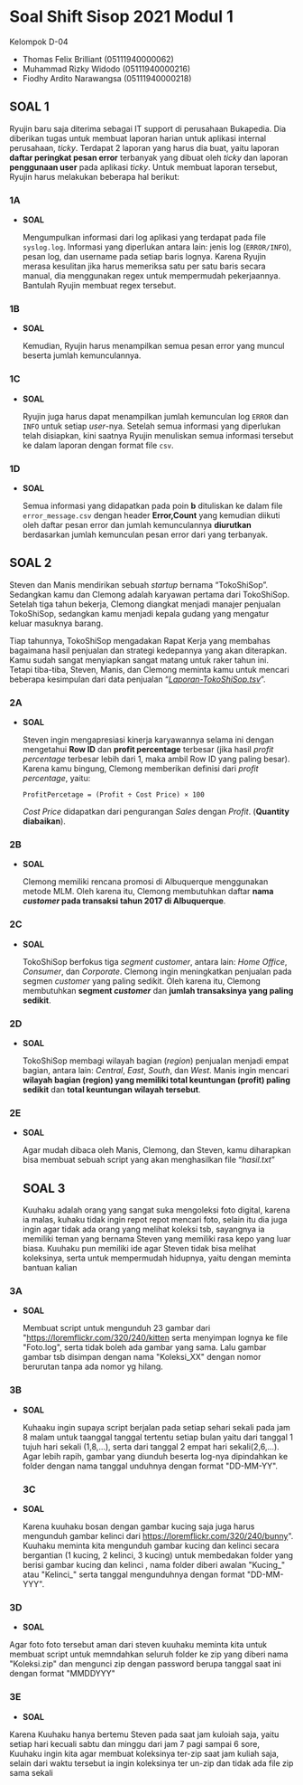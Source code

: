 # Soal Shift Sisop 2021 Modul 1

Kelompok D-04
- Thomas Felix Brilliant (05111940000062)
- Muhammad Rizky Widodo (05111940000216)
- Fiodhy Ardito Narawangsa (05111940000218)

## SOAL 1 ##

Ryujin baru saja diterima sebagai IT support di perusahaan Bukapedia. Dia diberikan tugas untuk membuat laporan harian untuk aplikasi internal perusahaan, <i>ticky</i>. Terdapat 2 laporan yang harus dia buat, yaitu laporan <b>daftar peringkat pesan error</b> terbanyak yang dibuat oleh <i>ticky</i> dan laporan <b>penggunaan user</b> pada aplikasi <i>ticky</i>. Untuk membuat laporan tersebut, Ryujin harus melakukan beberapa hal berikut:

### 1A ###

- <b>SOAL</b>
  
  Mengumpulkan informasi dari log aplikasi yang terdapat pada file `syslog.log`. Informasi yang diperlukan antara lain: jenis log (`ERROR/INFO`), pesan log, dan username pada setiap baris lognya. Karena Ryujin merasa kesulitan jika harus memeriksa satu per satu baris secara manual, dia menggunakan regex untuk mempermudah pekerjaannya. Bantulah Ryujin membuat regex tersebut.

### 1B ###

- <b>SOAL</b>

  Kemudian, Ryujin harus menampilkan semua pesan error yang muncul beserta jumlah kemunculannya.

### 1C ###

- <b>SOAL</b>

  Ryujin juga harus dapat menampilkan jumlah kemunculan log `ERROR` dan `INFO` untuk setiap <i>user</i>-nya. Setelah semua informasi yang diperlukan telah disiapkan, kini saatnya Ryujin menuliskan semua informasi tersebut ke dalam laporan dengan format file `csv`.

### 1D ###

- <b>SOAL</b>

  Semua informasi yang didapatkan pada poin <b>b</b> dituliskan ke dalam file `error_message.csv` dengan header <b>Error,Count</b> yang kemudian diikuti oleh daftar pesan error dan jumlah kemunculannya <b>diurutkan</b> berdasarkan jumlah kemunculan pesan error dari yang terbanyak.
 
## SOAL 2 ##

Steven dan Manis mendirikan sebuah <i>startup</i> bernama “TokoShiSop”. Sedangkan kamu dan Clemong adalah karyawan pertama dari TokoShiSop. Setelah tiga tahun bekerja, Clemong diangkat menjadi manajer penjualan TokoShiSop, sedangkan kamu menjadi kepala gudang yang mengatur keluar masuknya barang.

Tiap tahunnya, TokoShiSop mengadakan Rapat Kerja yang membahas bagaimana hasil penjualan dan strategi kedepannya yang akan diterapkan. Kamu sudah sangat menyiapkan sangat matang untuk raker tahun ini. Tetapi tiba-tiba, Steven, Manis, dan Clemong meminta kamu untuk mencari beberapa kesimpulan dari data penjualan “<i>[Laporan-TokoShiSop.tsv](https://drive.google.com/file/d/16GuWWg3tZpzO7lTKmyVF6I9JPFYJQFJ8/view?usp=sharing)</i>”.

### 2A ###

- <b>SOAL</b>
  
  Steven ingin mengapresiasi kinerja karyawannya selama ini dengan mengetahui <b>Row ID</b> dan <b>profit percentage</b> terbesar (jika hasil <i>profit percentage</i> terbesar lebih dari 1, maka ambil Row ID yang paling besar). Karena kamu bingung, Clemong memberikan definisi dari <i>profit percentage</i>, yaitu:
  ```
  ProfitPercetage = (Profit ÷ Cost Price) × 100
  ```
  <i>Cost Price</i> didapatkan dari pengurangan <i>Sales</i> dengan <i>Profit</i>. (<b>Quantity diabaikan</b>).

### 2B ###

- <b>SOAL</b>

  Clemong memiliki rencana promosi di Albuquerque menggunakan metode MLM. Oleh karena itu, Clemong membutuhkan daftar <b>nama <i>customer</i> pada transaksi tahun 2017 di Albuquerque</b>.

### 2C ###

- <b>SOAL</b>

  TokoShiSop berfokus tiga <i>segment customer</i>, antara lain: <i>Home Office</i>, <i>Consumer</i>, dan <i>Corporate</i>. Clemong ingin meningkatkan penjualan pada segmen <i>customer</i> yang paling sedikit. Oleh karena itu, Clemong membutuhkan <b>segment <i>customer</i></b> dan <b>jumlah transaksinya yang paling sedikit</b>.

### 2D ###

- <b>SOAL</b>
  
  TokoShiSop membagi wilayah bagian (<i>region</i>) penjualan menjadi empat bagian, antara lain: <i>Central</i>, <i>East</i>, <i>South</i>, dan <i>West</i>. Manis ingin mencari <b>wilayah bagian (region) yang memiliki total keuntungan (profit) paling sedikit</b> dan <b>total keuntungan wilayah tersebut</b>.

### 2E ###

- <b>SOAL</B>
  
  Agar mudah dibaca oleh Manis, Clemong, dan Steven, kamu diharapkan bisa membuat sebuah script yang akan menghasilkan file “<i>hasil.txt</i>”
  
  ## SOAL 3 ##
  
  Kuuhaku adalah orang yang sangat suka mengoleksi foto digital, karena ia malas, kuhaku tidak ingin repot repot mencari foto, selain itu dia juga ingin agar tidak ada orang yang melihat koleksi tsb, sayangnya ia memiliki teman yang bernama Steven yang memiliki rasa kepo yang luar biasa. Kuuhaku pun memiliki ide agar Steven tidak bisa melihat koleksinya, serta untuk mempermudah hidupnya, yaitu dengan meminta bantuan kalian
  
 ### 3A ###
  
- <b>SOAL</B>
  
  Membuat script untuk mengunduh 23 gambar dari "https://loremflickr.com/320/240/kitten serta menyimpan lognya ke file "Foto.log", serta tidak boleh ada gambar yang sama.  Lalu gambar gambar tsb disimpan dengan nama "Koleksi_XX" dengan nomor berurutan tanpa ada nomor yg hilang.

 ### 3B ###
  
- <b>SOAL</B>
  
  Kuhaaku ingin supaya script berjalan pada setiap sehari sekali pada jam 8 malam untuk taanggal tanggal tertentu setiap bulan yaitu dari tanggal 1 tujuh hari sekali (1,8,...), serta dari tanggal 2 empat hari sekali(2,6,...). Agar lebih rapih, gambar yang diunduh beserta log-nya dipindahkan ke folder dengan nama tanggal unduhnya dengan format "DD-MM-YY".
  
   ### 3C ###
  
- <b>SOAL</B>
  
  Karena kuuhaku bosan dengan gambar kucing saja juga harus mengunduh gambar kelinci dari https://loremflickr.com/320/240/bunny". Kuuhaku meminta kita mengunduh gambar kucing dan kelinci secara bergantian (1 kucing, 2 kelinci, 3 kucing) untuk membedakan folder yang berisi gambar kucing dan kelinci , nama folder diberi awalan "Kucing_" atau "Kelinci_" serta tanggal mengunduhnya dengan format "DD-MM-YYY".
  
### 3D ###
  
- <b>SOAL</B>
  
 Agar foto foto tersebut aman dari steven kuuhaku meminta kita untuk membuat script untuk memndahkan seluruh folder ke zip yang diberi nama "Koleksi.zip" dan mengunci zip dengan password berupa tanggal saat ini dengan format "MMDDYYY" 
 
 ### 3E ###
  
- <b>SOAL</B>
  
 Karena Kuuhaku hanya bertemu Steven pada saat jam kuloiah saja, yaitu setiap hari kecuali sabtu dan minggu dari jam 7 pagi sampai 6 sore, Kuuhaku ingin kita agar membuat koleksinya ter-zip saat jam kuliah saja, selain dari waktu tersebut ia ingin koleksinya ter un-zip dan tidak ada file zip sama sekali
